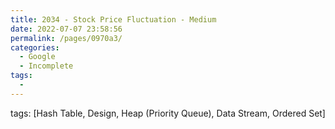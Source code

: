 ```yaml
---
title: 2034 - Stock Price Fluctuation - Medium
date: 2022-07-07 23:58:56
permalink: /pages/0970a3/
categories:
  - Google
  - Incomplete
tags:
  - 
---
```

tags: [Hash Table, Design, Heap (Priority Queue), Data Stream, Ordered Set]